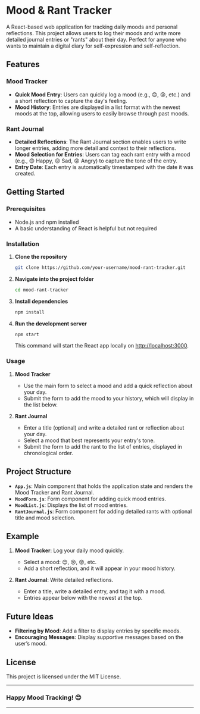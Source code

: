 # Mood & Rant Tracker

A React-based web application for tracking daily moods and personal reflections. This project allows users to log their moods and write more detailed journal entries or "rants" about their day. Perfect for anyone who wants to maintain a digital diary for self-expression and self-reflection.

## Features

### Mood Tracker
- **Quick Mood Entry**: Users can quickly log a mood (e.g., 😊, 😢, etc.) and a short reflection to capture the day's feeling.
- **Mood History**: Entries are displayed in a list format with the newest moods at the top, allowing users to easily browse through past moods.

### Rant Journal
- **Detailed Reflections**: The Rant Journal section enables users to write longer entries, adding more detail and context to their reflections.
- **Mood Selection for Entries**: Users can tag each rant entry with a mood (e.g., 😊 Happy, 😔 Sad, 😡 Angry) to capture the tone of the entry.
- **Entry Date**: Each entry is automatically timestamped with the date it was created.

## Getting Started

### Prerequisites

- Node.js and npm installed
- A basic understanding of React is helpful but not required

### Installation

1. **Clone the repository**
   ```bash
   git clone https://github.com/your-username/mood-rant-tracker.git
   ```
2. **Navigate into the project folder**
   ```bash
   cd mood-rant-tracker
   ```
3. **Install dependencies**
   ```bash
   npm install
   ```
4. **Run the development server**
   ```bash
   npm start
   ```
   This command will start the React app locally on [http://localhost:3000](http://localhost:3000).

### Usage

1. **Mood Tracker**
   - Use the main form to select a mood and add a quick reflection about your day.
   - Submit the form to add the mood to your history, which will display in the list below.

2. **Rant Journal**
   - Enter a title (optional) and write a detailed rant or reflection about your day.
   - Select a mood that best represents your entry's tone.
   - Submit the form to add the rant to the list of entries, displayed in chronological order.

## Project Structure

- **`App.js`**: Main component that holds the application state and renders the Mood Tracker and Rant Journal.
- **`MoodForm.js`**: Form component for adding quick mood entries.
- **`MoodList.js`**: Displays the list of mood entries.
- **`RantJournal.js`**: Form component for adding detailed rants with optional title and mood selection.

## Example

1. **Mood Tracker**: Log your daily mood quickly.
   - Select a mood: 😊, 😢, 😡, etc.
   - Add a short reflection, and it will appear in your mood history.

2. **Rant Journal**: Write detailed reflections.
   - Enter a title, write a detailed entry, and tag it with a mood.
   - Entries appear below with the newest at the top.

## Future Ideas

- **Filtering by Mood**: Add a filter to display entries by specific moods.
- **Encouraging Messages**: Display supportive messages based on the user’s mood.

## License

This project is licensed under the MIT License.

---

### Happy Mood Tracking! 😊

--- 
